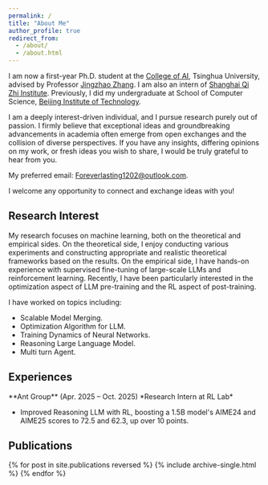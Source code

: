 ```yaml
---
permalink: /
title: "About Me"
author_profile: true
redirect_from: 
  - /about/
  - /about.html
---
```


I am now a first-year Ph.D. student at the [College of AI](https://collegeai.tsinghua.edu.cn/), Tsinghua University, advised by Professor [Jingzhao Zhang](https://scholar.google.com/citations?user=8NudxYsAAAAJ&hl=en&oi=ao). I am also an intern of [Shanghai Qi Zhi Institute](https://www.sqz.ac.cn/). Previously, I did my undergraduate at School of Computer Science, [Beijing Institute of Technology](https://www.bit.edu.cn/).

I am a deeply interest-driven individual, and I pursue research purely out of passion. I firmly believe that exceptional ideas and groundbreaking advancements in academia often emerge from open exchanges and the collision of diverse perspectives. If you have any insights, differing opinions on my work, or fresh ideas you wish to share, I would be truly grateful to hear from you.

My preferred email: <Foreverlasting1202@outlook.com>.

I welcome any opportunity to connect and exchange ideas with you!


<h2 class="section-title">Research Interest</h2>
My research focuses on machine learning, both on the theoretical and empirical sides. On the theoretical side, I enjoy conducting various experiments and constructing appropriate and realistic theoretical frameworks based on the results. On the empirical side, I have hands-on experience with supervised fine-tuning of large-scale LLMs and reinforcement learning. Recently, I have been particularly interested in the optimization aspect of LLM pre-training and the RL aspect of post-training.

I have worked on topics including:
- Scalable Model Merging. 
- Optimization Algorithm for LLM.
- Training Dynamics of Neural Networks.
- Reasoning Large Language Model.
- Multi turn Agent.


<h2 class="section-title">Experiences</h2>
**Ant Group** (Apr. 2025 – Oct. 2025)  
*Research Intern at RL Lab*  

- Improved Reasoning LLM with RL, boosting a 1.5B model's AIME24 and AIME25 scores to 72.5 and 62.3, up over 10 points.


<h2 class="section-title">Publications</h2>
{% for post in site.publications reversed %}
  {% include archive-single.html %}
{% endfor %}
